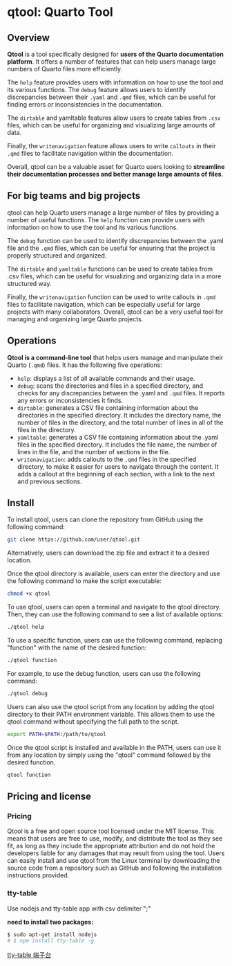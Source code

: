 # qtool: Quarto Tool

## Overview

**Qtool** is a tool specifically designed for **users of the Quarto documentation platform**. It offers a number of features that can help users manage large numbers of Quarto files more efficiently.

The `help` feature provides users with information on how to use the tool and its various functions. The `debug` feature allows users to identify discrepancies between their `.yaml` and `.qmd` files, which can be useful for finding errors or inconsistencies in the documentation.

The `dirtable` and yamltable features allow users to create tables from `.csv` files, which can be useful for organizing and visualizing large amounts of data.

Finally, the `writenavigation` feature allows users to write `callouts` in their ``.qmd`` files to facilitate navigation within the documentation.

Overall, qtool can be a valuable asset for Quarto users looking to **streamline their documentation processes and better manage large amounts of files**.

## For big teams and big projects

qtool can help Quarto users manage a large number of files by providing a number of useful functions. The `help` function can provide users with information on how to use the tool and its various functions.

The `debug` function can be used to identify discrepancies between the .yaml file and the `.qmd` files, which can be useful for ensuring that the project is properly structured and organized. 

The `dirtable` and `yamltable` functions can be used to create tables from .csv files, which can be useful for visualizing and organizing data in a more structured way.

Finally, the `writenavigation` function can be used to write callouts in `.qmd` files to facilitate navigation, which can be especially useful for large projects with many collaborators. Overall, qtool can be a very useful tool for managing and organizing large Quarto projects.

## Operations

**Qtool is a command-line tool** that helps users manage and manipulate their Quarto (`.qmd`) files. It has the following five operations:

- `help`: displays a list of all available commands and their usage.
- `debug`: scans the directories and files in a specified directory, and checks for any discrepancies between the .yaml and ``.qmd`` files. It reports any errors or inconsistencies it finds.
- `dirtable`: generates a CSV file containing information about the directories in the specified directory. It includes the directory name, the number of files in the directory, and the total number of lines in all of the files in the directory.
- `yamltable`: generates a CSV file containing information about the .yaml files in the specified directory. It includes the file name, the number of lines in the file, and the number of sections in the file.
- `writenavigation`: adds callouts to the ``.qmd`` files in the specified directory, to make it easier for users to navigate through the content. It adds a callout at the beginning of each section, with a link to the next and previous sections.

## Install

To install qtool, users can clone the repository from GitHub using the following command:

```bash
git clone https://github.com/user/qtool.git
```

Alternatively, users can download the zip file and extract it to a desired location.

Once the qtool directory is available, users can enter the directory and use the following command to make the script executable:

```bash
chmod +x qtool
```

To use qtool, users can open a terminal and navigate to the qtool directory. Then, they can use the following command to see a list of available options:

```bash
./qtool help
```

To use a specific function, users can use the following command, replacing "function" with the name of the desired function:

```bash
./qtool function
```

For example, to use the debug function, users can use the following command:

```bash
./qtool debug
```

Users can also use the qtool script from any location by adding the qtool directory to their PATH environment variable. This allows them to use the qtool command without specifying the full path to the script.

```bash
export PATH=$PATH:/path/to/qtool
```

Once the qtool script is installed and available in the PATH, users can use it from any location by simply using the "qtool" command followed by the desired function.

```bash
qtool function
```

## Pricing and license

### Pricing

Qtool is a free and open source tool licensed under the MIT license. This means that users are free to use, modify, and distribute the tool as they see fit, as long as they include the appropriate attribution and do not hold the developers liable for any damages that may result from using the tool. Users can easily install and use qtool from the Linux terminal by downloading the source code from a repository such as GitHub and following the installation instructions provided.

### tty-table

Use nodejs and tty-table app with csv delimiter ";"

**need to install two packages:**

```bash
$ sudo apt-get install nodejs 
# $ npm install tty-table -g
```

[tty-table 端子台](https://github.com/tecfu/tty-table)
